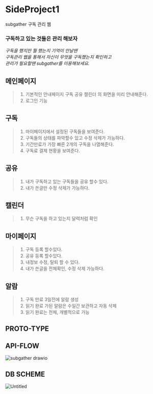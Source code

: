 # SideProject1

subgather 구독 관리 웹

### 구독하고 있는 것들은 관리 해보자
_구독을 했지만 뭘 했는지 기억이 안날땐\
구독관리 웹을 통해서 자신이 무엇을 구독했는지 확인하고\
관리가 필요할땐 subgather를 이용해보세요._

## 메인페이지
> 1. 기본적인 안내페이지 구독 공유 캘린더 의 화면을 미리 안내해준다.
> 2. 로그인 기능
## 구독
> 1. 마이페이지에서 설정된 구독들을 보여준다.
> 2. 구독들의 상태를 파악할수 있고 수정 삭제가 가능하다.
> 3. 기간만료가 가장 빠른 2개의 구독을 나열해준다.
> 4. 구독료 결제 현황을 보여준다.
## 공유
> 1. 내가 구독하고 있는 구독들을 공유 할수 있다.
> 2. 내가 쓴글만 수정 삭제가 가능하다.
## 캘린더
> 1. 무슨 구독을 하고 있는지 달력처럼 확인
## 마이페이지
> 1. 구독 등록 할수있다.
> 2. 공유 등록 할수있다.
> 3. 내정보 수정, 탈퇴 할 수 있다.
> 4. 내가 쓴글을 전체확인, 수정 삭제 가능하다.
## 알람
> 1. 구독 만료 3일전에 알람 생성
> 2. 읽기 완료 가된 알람은 수일간 보관하고 자동 삭제
> 3. 읽기 완료는 전체, 개별적으로 가능





## PROTO-TYPE


## API-FLOW

![subgather drawio](https://github.com/dpemdnjem23/SideProject1/assets/83865101/7ef5c438-06ec-487f-b160-c2e2e6b9af55.png)

## DB SCHEME


![Untitled](https://github.com/dpemdnjem23/SideProject1/assets/83865101/b5768f12-5d54-46a3-a95f-cedd8466c0ff.png)
